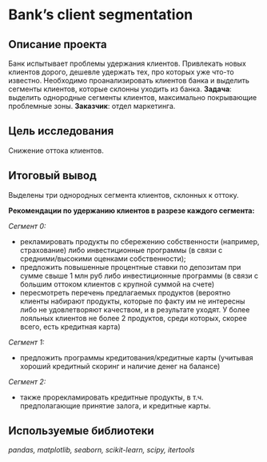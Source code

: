 # Bank’s client segmentation
## Описание проекта

Банк испытывает проблемы удержания клиентов. Привлекать новых клиентов дорого, дешевле удержать тех, про которых уже что-то известно. Необходимо проанализировать клиентов банка и выделить сегменты клиентов, которые склонны уходить из банка. 
**Задача**: выделить однородные сегменты клиентов, максимально покрывающие проблемные зоны.
**Заказчик**: отдел маркетинга.

## Цель исследования
Cнижение оттока клиентов.

## Итоговый вывод 
Выделены три однородных сегмента клиентов, склонных к оттоку.

**Рекомендации по удержанию клиентов в разрезе каждого сегмента:**

*Сегмент 0:*
- рекламировать продукты по сбережению собственности (например, страхование) либо инвестиционные программы (в связи с средними/высокими оценками собственности);
- предложить повышенные процентные ставки по депозитам при сумме свыше 1 млн руб либо инвестиционные программы (в связи с большим оттоком клиентов с крупной суммой на счете)
- пересмотреть перечень предлагаемых продуктов (вероятно клиенты набирают продукты, которые по факту им не интересны либо не удовлетворяют качеством, и в результате уходят. У более лояльных клиентов не более 2 продуктов, среди которых, скорее всего, есть кредитная карта)

*Сегмент 1:*
- предложить программы кредитования/кредитные карты (учитывая хороший кредитный скоринг и наличие денег на балансе)

*Сегмент 2:*
- также прорекламировать кредитные продукты, в т.ч. предполагающие принятие залога, и кредитные карты.

## Используемые библиотеки
*pandas, matplotlib, seaborn, scikit-learn, scipy, itertools*

